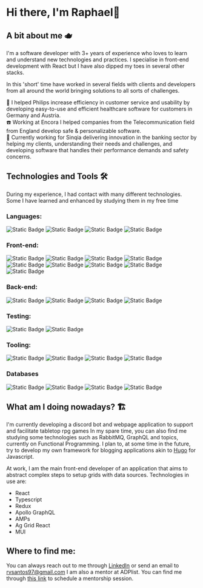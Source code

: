 # Hi there, I'm Raphael👋

## A bit about me :teapot:
I'm a software developer with 3+ years of experience who loves to learn and understand new technologies and practices. I specialise in front-end development with React but I have also dipped my toes in several other stacks.

In this 'short' time have worked in several fields with clients and developers from all around the world bringing solutions to all sorts of challenges.  

:hospital: I helped Philips increase efficiency in customer service and usability by developing easy-to-use and efficient healthcare software for customers in Germany and Austria.  
:telephone: Working at Encora I helped companies from the Telecommunication field from England develop safe & personalizable software.  
:bank: Currently working for Sinqia delivering innovation in the banking sector by helping my clients, understanding their needs and challenges, and developing software that handles their performance demands and safety concerns.   


## Technologies and Tools :hammer_and_wrench:
During my experience, I had contact with many different technologies. Some I have learned and enhanced by studying them in my free time

### Languages:
![Static Badge](https://img.shields.io/badge/Javascript-logo?style=for-the-badge&logo=javascript&color=black)
![Static Badge](https://img.shields.io/badge/Typescript-logo?style=for-the-badge&logo=typescript&color=black)
![Static Badge](https://img.shields.io/badge/Python-logo?style=for-the-badge&logo=python&color=black)
![Static Badge](https://img.shields.io/badge/Java-logo?style=for-the-badge&logo=openjdk&color=black)

### Front-end: 
![Static Badge](https://img.shields.io/badge/Html-logo?style=for-the-badge&logo=html5&color=black)
![Static Badge](https://img.shields.io/badge/CSS-logo?style=for-the-badge&logo=css3&logoColor=%231572B6&color=black)
![Static Badge](https://img.shields.io/badge/React-logo?style=for-the-badge&logo=react&color=black)
![Static Badge](https://img.shields.io/badge/Next.js-logo?style=for-the-badge&logo=nextdotjs&color=black)
![Static Badge](https://img.shields.io/badge/Astro-logo?style=for-the-badge&logo=astro&color=black)
![Static Badge](https://img.shields.io/badge/Redux-logo?style=for-the-badge&logo=redux&color=black)
![Static Badge](https://img.shields.io/badge/Mobx-logo?style=for-the-badge&logo=mobx&color=black)
![Static Badge](https://img.shields.io/badge/Tailwindcss-logo?style=for-the-badge&logo=tailwindcss&color=black)
![Static Badge](https://img.shields.io/badge/Mui-logo?style=for-the-badge&logo=mui&color=black)

### Back-end:
![Static Badge](https://img.shields.io/badge/Django-logo?style=for-the-badge&logo=django&color=black)
![Static Badge](https://img.shields.io/badge/Flask-logo?style=for-the-badge&logo=flask&color=black)
![Static Badge](https://img.shields.io/badge/Springboot-logo?style=for-the-badge&logo=springboot&color=black)
![Static Badge](https://img.shields.io/badge/Node.js-43853D?style=for-the-badge&logo=node.js&logoColor=green&color=black)

### Testing:
![Static Badge](https://img.shields.io/badge/Jest-logo?style=for-the-badge&logo=jest&color=black)
![Static Badge](https://img.shields.io/badge/React_Testing_Library-logo?style=for-the-badge&logo=testinglibrary&color=black)

### Tooling:
![Static Badge](https://img.shields.io/badge/Git-logo?style=for-the-badge&logo=git&color=black)
![Static Badge](https://img.shields.io/badge/Jira-logo?style=for-the-badge&logo=jira&color=black)
![Static Badge](https://img.shields.io/badge/docker-logo?style=for-the-badge&logo=Docker&color=black)
![Static Badge](https://img.shields.io/badge/Apollo_Graphql-logo?style=for-the-badge&logo=apollographql&color=black)

### Databases
![Static Badge](https://img.shields.io/badge/Mysql-logo?style=for-the-badge&logo=mysql&color=black)
![Static Badge](https://img.shields.io/badge/Mongodb-logo?style=for-the-badge&logo=mongodb&color=black)
![Static Badge](https://img.shields.io/badge/Postgresql-logo?style=for-the-badge&logo=postgresql&color=black)
![Static Badge](https://img.shields.io/badge/OracleDB-logo?style=for-the-badge&logo=oracle&color=black)

## What am I doing nowadays? :building_construction:
I'm currently developing a discord bot and webpage application to support and facilitate tabletop rpg games
In my spare time, you can also find me studying some technologies such as RabbitMQ, GraphQL and topics, currently on Functional Programming. I plan to, at some time in the future, try to develop my own framework for blogging applications akin to [Hugo](https://gohugo.io) for Javascript.  

At work, I am the main front-end developer of an application that aims to abstract complex steps to setup grids with data sources.
Technologies in use are:
- React
- Typescript
- Redux
- Apollo GraphQL
- AMPs
- Ag Grid React
- MUI

## Where to find me:
You can always reach out to me through [LinkedIn](https://www.linkedin.com/in/raphaelvsantos/) or send an email to rvsantos97@gmail.com
I am also a mentor at ADPlist. You can find me through [this link](https://adplist.org/mentors/raphael-santos) to schedule a mentorship session.
